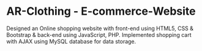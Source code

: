 # AR-Clothing - E-commerce-Website

Designed an Online shopping website with front-end using HTML5, CSS & Bootstrap & back-end using JavaScript, PHP.
Implemented shopping cart with AJAX using MySQL database for data storage.
